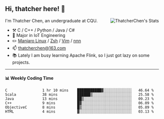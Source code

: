 ## Hi, thatcher here! :wave:

<img align="right" src="https://github-readme-stats.vercel.app/api?username=thatcherchen&title_color=333&text_color=777" alt="ThatcherChen's Stats" >

I'm Thatcher Chen, an undergraduate at CQU.

- :hammer_and_pick:  C / C++ / Python / Java / C# 
- :seedling:  Major in IoT Engineering
- :pencil2: [Manjaro Linux](https://github.com/manjaro) / [Zsh](https://github.com/zsh-users/zsh) / [Vim](https://github.com/vim/vim) / [nnn](https://github.com/jarun/nnn)
- :mailbox: thatcherchen@163.com
- :books: Lately I am busy learning Apache Flink, so I just got lazy on some projects.

---

#### :bar_chart: Weekly Coding Time

<!--START_SECTION:waka-->

```text
C                1 hr 10 mins    ███████████▓░░░░░░░░░░░░░   46.64 %
Scala            38 mins         ██████▒░░░░░░░░░░░░░░░░░░   25.58 %
Java             13 mins         ██▒░░░░░░░░░░░░░░░░░░░░░░   09.23 %
C++              9 mins          █▓░░░░░░░░░░░░░░░░░░░░░░░   06.09 %
ObjectiveC       8 mins          █▒░░░░░░░░░░░░░░░░░░░░░░░   05.89 %
HTML             4 mins          ▓░░░░░░░░░░░░░░░░░░░░░░░░   03.13 %
```

<!--END_SECTION:waka-->
